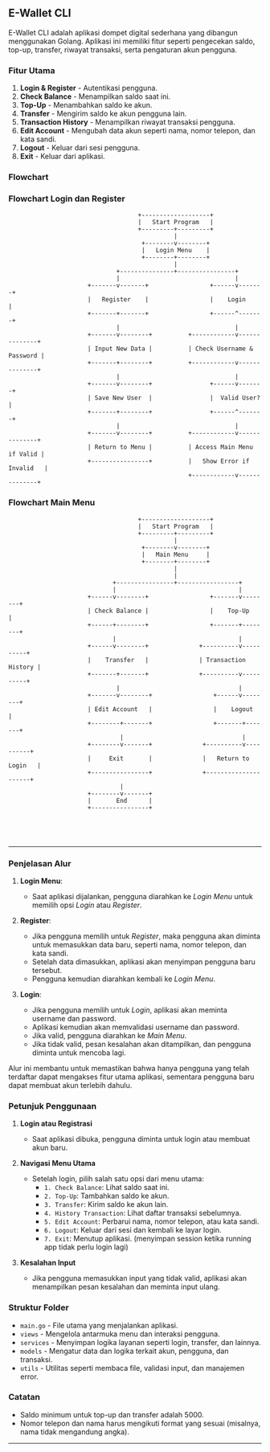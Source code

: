 ## E-Wallet CLI

E-Wallet CLI adalah aplikasi dompet digital sederhana yang dibangun menggunakan Golang. Aplikasi ini memiliki fitur seperti pengecekan saldo, top-up, transfer, riwayat transaksi, serta pengaturan akun pengguna.

### Fitur Utama

1. **Login & Register** - Autentikasi pengguna.
2. **Check Balance** - Menampilkan saldo saat ini.
3. **Top-Up** - Menambahkan saldo ke akun.
4. **Transfer** - Mengirim saldo ke akun pengguna lain.
5. **Transaction History** - Menampilkan riwayat transaksi pengguna.
6. **Edit Account** - Mengubah data akun seperti nama, nomor telepon, dan kata sandi.
7. **Logout** - Keluar dari sesi pengguna.
8. **Exit** - Keluar dari aplikasi.

### Flowchart

### Flowchart Login dan Register

```plaintext
                                    +-------------------+
                                    |   Start Program   |
                                    +---------+---------+
                                              |
                                     +--------v--------+
                                     |   Login Menu    |
                                     +--------+--------+
                                              |
                              +---------------+----------------+
                              |                                |
                      +-------v-------+                 +------v-------+
                      |   Register    |                 |    Login     |
                      +-------+-------+                 +------^-------+
                              |                                |
                      +-------v--------+          +------------v--------------+
                      | Input New Data |          | Check Username & Password |
                      +-------+--------+          +------------v--------------+
                              |                                |
                      +-------v--------+                +------v-------+
                      | Save New User  |                |  Valid User? |
                      +-------+--------+                +------^-------+
                              |                                |
                      +-------v--------+          +------------v--------------+
                      | Return to Menu |          | Access Main Menu if Valid |
                      +----------------+          |   Show Error if Invalid   |
                                                  +------------v--------------+

```

### Flowchart Main Menu

```plaintext
                                    +-------------------+
                                    |   Start Program   |
                                    +---------+---------+
                                              |
                                     +--------v--------+
                                     |   Main Menu     |
                                     +--------+--------+
                                              |
                                              |
                             +----------------+-----------------+
                             |                                  |
                      +------v--------+                 +-------v--------+
                      | Check Balance |                 |    Top-Up      |
                      +------+--------+                 +-------+--------+
                             |                                  |
                      +------v--------+              +----------v----------+
                      |    Transfer   |              | Transaction History |
                      +-------+-------+              +----------v----------+
                              |                                 |
                      +-------v--------+                 +------v--------+
                      | Edit Account   |                 |    Logout     |
                      +--------+-------+                 +-------+-------+
                               |                                 |
                      +--------v-------+              +----------v----------+
                      |     Exit       |              |   Return to Login   |
                      +----------------+              +---------------------+
                               |         
                      +--------v-------+ 
                      |       End      | 
                      +----------------+ 

                                

                      
```

---

### Penjelasan Alur

1. **Login Menu**:

   - Saat aplikasi dijalankan, pengguna diarahkan ke _Login Menu_ untuk memilih opsi _Login_ atau _Register_.

2. **Register**:

   - Jika pengguna memilih untuk _Register_, maka pengguna akan diminta untuk memasukkan data baru, seperti nama, nomor telepon, dan kata sandi.
   - Setelah data dimasukkan, aplikasi akan menyimpan pengguna baru tersebut.
   - Pengguna kemudian diarahkan kembali ke _Login Menu_.

3. **Login**:
   - Jika pengguna memilih untuk _Login_, aplikasi akan meminta username dan password.
   - Aplikasi kemudian akan memvalidasi username dan password.
   - Jika valid, pengguna diarahkan ke _Main Menu_.
   - Jika tidak valid, pesan kesalahan akan ditampilkan, dan pengguna diminta untuk mencoba lagi.

Alur ini membantu untuk memastikan bahwa hanya pengguna yang telah terdaftar dapat mengakses fitur utama aplikasi, sementara pengguna baru dapat membuat akun terlebih dahulu.

### Petunjuk Penggunaan

1. **Login atau Registrasi**
   - Saat aplikasi dibuka, pengguna diminta untuk login atau membuat akun baru.
2. **Navigasi Menu Utama**

   - Setelah login, pilih salah satu opsi dari menu utama:
     - `1. Check Balance`: Lihat saldo saat ini.
     - `2. Top-Up`: Tambahkan saldo ke akun.
     - `3. Transfer`: Kirim saldo ke akun lain.
     - `4. History Transaction`: Lihat daftar transaksi sebelumnya.
     - `5. Edit Account`: Perbarui nama, nomor telepon, atau kata sandi.
     - `6. Logout`: Keluar dari sesi dan kembali ke layar login.
     - `7. Exit`: Menutup aplikasi. (menyimpan session ketika running app tidak perlu login lagi)

3. **Kesalahan Input**
   - Jika pengguna memasukkan input yang tidak valid, aplikasi akan menampilkan pesan kesalahan dan meminta input ulang.

### Struktur Folder

- `main.go` - File utama yang menjalankan aplikasi.
- `views` - Mengelola antarmuka menu dan interaksi pengguna.
- `services` - Menyimpan logika layanan seperti login, transfer, dan lainnya.
- `models` - Mengatur data dan logika terkait akun, pengguna, dan transaksi.
- `utils` - Utilitas seperti membaca file, validasi input, dan manajemen error.

### Catatan

- Saldo minimum untuk top-up dan transfer adalah 5000.
- Nomor telepon dan nama harus mengikuti format yang sesuai (misalnya, nama tidak mengandung angka).

---
